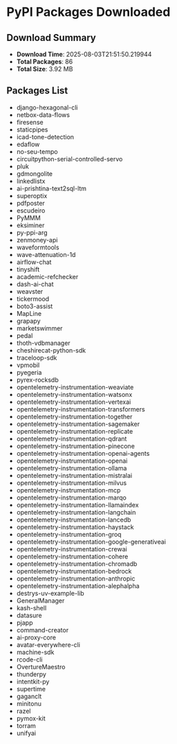 # PyPI Packages Downloaded

## Download Summary
- **Download Time**: 2025-08-03T21:51:50.219944
- **Total Packages**: 86
- **Total Size**: 3.92 MB

## Packages List
- django-hexagonal-cli
- netbox-data-flows
- firesense
- staticpipes
- icad-tone-detection
- edaflow
- no-seu-tempo
- circuitpython-serial-controlled-servo
- pluk
- gdmongolite
- linkedlistx
- ai-prishtina-text2sql-ltm
- superoptix
- pdfposter
- escudeiro
- PyMMM
- eksiminer
- py-ppi-arg
- zenmoney-api
- waveformtools
- wave-attenuation-1d
- airflow-chat
- tinyshift
- academic-refchecker
- dash-ai-chat
- weavster
- tickermood
- boto3-assist
- MapLine
- grapapy
- marketswimmer
- pedal
- thoth-vdbmanager
- cheshirecat-python-sdk
- traceloop-sdk
- vpmobil
- pyegeria
- pyrex-rocksdb
- opentelemetry-instrumentation-weaviate
- opentelemetry-instrumentation-watsonx
- opentelemetry-instrumentation-vertexai
- opentelemetry-instrumentation-transformers
- opentelemetry-instrumentation-together
- opentelemetry-instrumentation-sagemaker
- opentelemetry-instrumentation-replicate
- opentelemetry-instrumentation-qdrant
- opentelemetry-instrumentation-pinecone
- opentelemetry-instrumentation-openai-agents
- opentelemetry-instrumentation-openai
- opentelemetry-instrumentation-ollama
- opentelemetry-instrumentation-mistralai
- opentelemetry-instrumentation-milvus
- opentelemetry-instrumentation-mcp
- opentelemetry-instrumentation-marqo
- opentelemetry-instrumentation-llamaindex
- opentelemetry-instrumentation-langchain
- opentelemetry-instrumentation-lancedb
- opentelemetry-instrumentation-haystack
- opentelemetry-instrumentation-groq
- opentelemetry-instrumentation-google-generativeai
- opentelemetry-instrumentation-crewai
- opentelemetry-instrumentation-cohere
- opentelemetry-instrumentation-chromadb
- opentelemetry-instrumentation-bedrock
- opentelemetry-instrumentation-anthropic
- opentelemetry-instrumentation-alephalpha
- destrys-uv-example-lib
- GeneralManager
- kash-shell
- datasure
- pjapp
- command-creator
- ai-proxy-core
- avatar-everywhere-cli
- machine-sdk
- rcode-cli
- OvertureMaestro
- thunderpy
- intentkit-py
- supertime
- gaganclt
- minitonu
- razel
- pymox-kit
- torram
- unifyai
